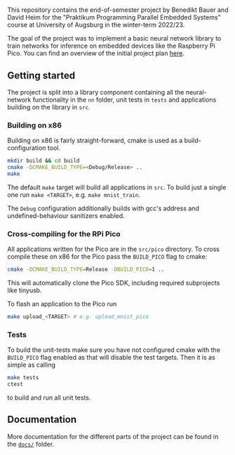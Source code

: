 # 

This repository contains the end-of-semester project by Benedikt Bauer and David Heim for the "Praktikum Programming Parallel Embedded Systems" course at University of Augsburg in the winter-term 2022/23.

The goal of the project was to implement a basic neural network library to train networks for inference on embedded devices like the Raspberry Pi Pico. You can find an overview of the initial project plan [here](docs/PLAN.md).

## Getting started

The project is split into a library component containing all the neural-network functionality in the `nn` folder, unit tests in `tests` and applications building on the library in `src`. 

### Building on x86

Building on x86 is fairly straight-forward, cmake is used as a build-configuration tool.

```sh
mkdir build && cd build
cmake -DCMAKE_BUILD_TYPE=<Debug/Release> ..
make
```

The default `make` target will build all applications in `src`. To build just a single one run `make <TARGET>`, e.g. `make mnist_train`.

The `Debug` configuration additionally builds with gcc's address and undefined-behaviour sanitizers enabled.

### Cross-compiling for the RPi Pico

All applications written for the Pico are in the `src/pico` directory.
To cross compile these on x86 for the Pico pass the `BUILD_PICO` flag to cmake:

```sh
cmake -DCMAKE_BUILD_TYPE=Release -DBUILD_PICO=1 ..
```

This will automatically clone the Pico SDK, including required subprojects like tinyusb.

To flash an application to the Pico run
```sh
make upload_<TARGET> # e.g. upload_mnist_pico
```

### Tests

To build the unit-tests make sure you have not configured cmake with the `BUILD_PICO` flag enabled as that will disable the test targets. Then it is as simple as calling
```sh
make tests
ctest
```
to build and run all unit tests.

## Documentation

More documentation for the different parts of the project can be found in the [`docs/`](docs/) folder.